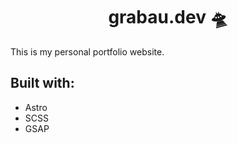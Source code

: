 <h1 align="center">grabau.dev 🛸</h1>
This is my personal portfolio website.
<h2>Built with:</h2>
<ul>
<li>Astro</li>
<li>SCSS</li>
<li>GSAP</li>
</ul>
